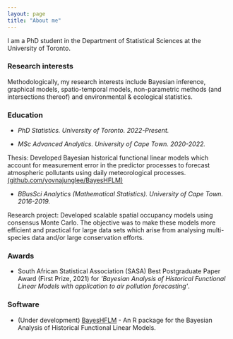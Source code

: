 ```yaml
---
layout: page
title: "About me"
---
```



I am a PhD student in the Department of Statistical Sciences at the University of Toronto.



### Research interests

Methodologically, my research interests include Bayesian inference, graphical models, spatio-temporal models, non-parametric methods (and intersections thereof) and environmental & ecological statistics.


### Education

+ *PhD Statistics. University of Toronto. 2022-Present.*


+ *MSc Advanced Analytics. University of Cape Town. 2020-2022.*

Thesis: Developed Bayesian historical functional linear models which account for measurement error in the predictor processes to forecast atmospheric pollutants using daily meteorological processes. [(github.com/yovnajunglee/BayesHFLM)](https://github.com/yovnajunglee/BayesHFLM)


+ *BBusSci Analytics (Mathematical Statistics). University of Cape Town. 2016-2019.*

Research project: Developed scalable spatial occupancy models using consensus Monte Carlo. The objective was to make these models more efficient and practical for large data sets which arise from analysing multi-species data and/or large conservation efforts. 

### Awards

+ South African Statistical Association (SASA) Best Postgraduate Paper Award (First Prize, 2021) for *'Bayesian Analysis of Historical Functional Linear Models with application to air pollution forecasting'*. 


### Software

+ (Under development) [BayesHFLM](https://github.com/yovnajunglee/BayesHFLM) - An R package for the Bayesian Analysis of Historical Functional Linear Models. 




